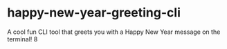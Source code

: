 # happy-new-year-greeting-cli
A cool fun CLI tool that greets you with a Happy New Year message on the terminal! 8
